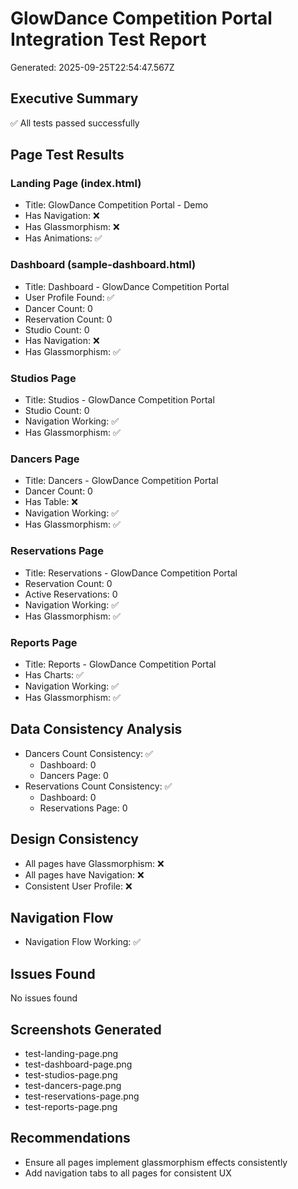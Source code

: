 # GlowDance Competition Portal Integration Test Report
Generated: 2025-09-25T22:54:47.567Z

## Executive Summary
✅ All tests passed successfully

## Page Test Results

### Landing Page (index.html)
- Title: GlowDance Competition Portal - Demo
- Has Navigation: ❌
- Has Glassmorphism: ❌
- Has Animations: ✅

### Dashboard (sample-dashboard.html)
- Title: Dashboard - GlowDance Competition Portal
- User Profile Found: ✅
- Dancer Count: 0
- Reservation Count: 0
- Studio Count: 0
- Has Navigation: ❌
- Has Glassmorphism: ✅

### Studios Page
- Title: Studios - GlowDance Competition Portal
- Studio Count: 0
- Navigation Working: ✅
- Has Glassmorphism: ✅

### Dancers Page
- Title: Dancers - GlowDance Competition Portal
- Dancer Count: 0
- Has Table: ❌
- Navigation Working: ✅
- Has Glassmorphism: ✅

### Reservations Page
- Title: Reservations - GlowDance Competition Portal
- Reservation Count: 0
- Active Reservations: 0
- Navigation Working: ✅
- Has Glassmorphism: ✅

### Reports Page
- Title: Reports - GlowDance Competition Portal
- Has Charts: ✅
- Navigation Working: ✅
- Has Glassmorphism: ✅

## Data Consistency Analysis
- Dancers Count Consistency: ✅
  - Dashboard: 0
  - Dancers Page: 0
- Reservations Count Consistency: ✅
  - Dashboard: 0
  - Reservations Page: 0

## Design Consistency
- All pages have Glassmorphism: ❌
- All pages have Navigation: ❌
- Consistent User Profile: ❌

## Navigation Flow
- Navigation Flow Working: ✅

## Issues Found
No issues found

## Screenshots Generated
- test-landing-page.png
- test-dashboard-page.png
- test-studios-page.png
- test-dancers-page.png
- test-reservations-page.png
- test-reports-page.png

## Recommendations
- Ensure all pages implement glassmorphism effects consistently
- Add navigation tabs to all pages for consistent UX
